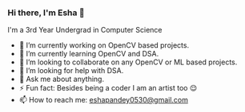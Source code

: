 ### Hi there, I'm Esha 👋

I'm a 3rd Year Undergrad in Computer Science

- 🔭 I’m currently working on OpenCV based projects.
- 🌱 I’m currently learning OpenCV and DSA.
- 👯 I’m looking to collaborate on any OpenCV or ML based projects.
- 🤔 I’m looking for help with DSA.
- 💬 Ask me about anything.
- ⚡ Fun fact: Besides being a coder I am an artist too 😌
- 📫 How to reach me: eshapandey0530@gmail.com

